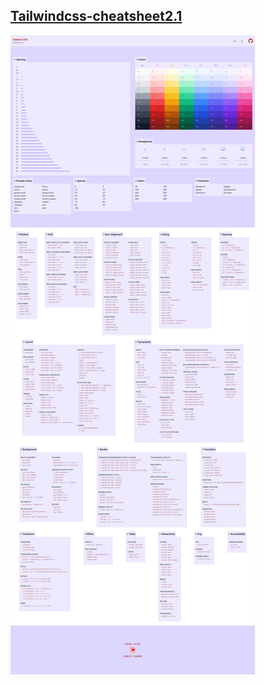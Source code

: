 [Tailwindcss-cheatsheet2.1](https://umeshmk.github.io/Tailwindcss-cheatsheet/)
- 
[<img src="./Docs/CheatSheets/Tailwind-2.1.png" alt="cheatSheet"/>](./Docs/CheatSheets/Tailwind-2.1.png)